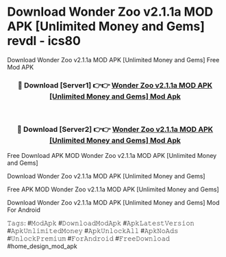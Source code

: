 # Download Wonder Zoo v2.1.1a MOD APK [Unlimited Money and Gems] revdl - ics80
Download Wonder Zoo v2.1.1a MOD APK [Unlimited Money and Gems] Free Mod APK

<div align="center">
<h3>🔴 Download [Server1] 👉👉 <a href="https://apk-comot.site?title=Wonder_Zoo_v2.1.1a_MOD_APK_[Unlimited_Money_and_Gems]">Wonder Zoo v2.1.1a MOD APK [Unlimited Money and Gems] Mod Apk</a></h3><br>

<h3>🔴 Download [Server2] 👉👉 <a href="https://apk-comot.site?title=Wonder_Zoo_v2.1.1a_MOD_APK_[Unlimited_Money_and_Gems]">Wonder Zoo v2.1.1a MOD APK [Unlimited Money and Gems] Mod Apk</a></h3>
</div>


Free Download APK MOD Wonder Zoo v2.1.1a MOD APK [Unlimited Money and Gems]

Download Wonder Zoo v2.1.1a MOD APK [Unlimited Money and Gems] 

Free APK MOD Wonder Zoo v2.1.1a MOD APK [Unlimited Money and Gems] 

Download Wonder Zoo v2.1.1a MOD APK [Unlimited Money and Gems] Mod For Android

𝚃𝚊𝚐𝚜: #𝙼𝚘𝚍𝙰𝚙𝚔 #𝙳𝚘𝚠𝚗𝚕𝚘𝚊𝚍𝙼𝚘𝚍𝙰𝚙𝚔 #𝙰𝚙𝚔𝙻𝚊𝚝𝚎𝚜𝚝𝚅𝚎𝚛𝚜𝚒𝚘𝚗 #𝙰𝚙𝚔𝚄𝚗𝚕𝚒𝚖𝚒𝚝𝚎𝚍𝙼𝚘𝚗𝚎𝚢 #𝙰𝚙𝚔𝚄𝚗𝚕𝚘𝚌𝚔𝙰𝚕𝚕 #𝙰𝚙𝚔𝙽𝚘𝙰𝚍𝚜 #𝚄𝚗𝚕𝚘𝚌𝚔𝙿𝚛𝚎𝚖𝚒𝚞𝚖 #𝙵𝚘𝚛𝙰𝚗𝚍𝚛𝚘𝚒𝚍 #𝙵𝚛𝚎𝚎𝙳𝚘𝚠𝚗𝚕𝚘𝚊𝚍 #home_design_mod_apk